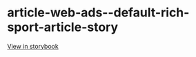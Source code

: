# article-web-ads--default-rich-sport-article-story

[View in storybook](https://raw.githack.com/Independent-Digital-News-and-Media-Ltd/indy-pwamp-sb/PR-2027-sb/index.html?path=/story/article-web-ads--default-rich-sport-article-story)